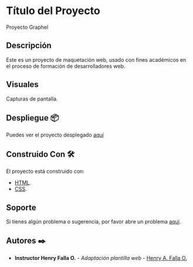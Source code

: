 # Título del Proyecto

Proyecto Graphel

## Descripción

Este es un proyecto de maquetación web, usado con fines académicos en el proceso de formación de desarrolladores web.

## Visuales

Capturas de pantalla.

## Despliegue 📦

Puedes ver el proyecto desplegado [aquí](https://developer.mozilla.org/es/docs/Web/HTML)

## Construido Con 🛠️

El proyecto está construido con:

- [HTML](https://developer.mozilla.org/es/docs/Web/HTML).
- [CSS](https://developer.mozilla.org/es/docs/Learn/CSS).

## Soporte

Si tienes algún problema o sugerencia, por favor abre un problema [aquí](https://github.com/your/project/issues).

## Autores ✒️

- **Instructor Henry Falla O.** - _Adaptación plantilla web_ - [Henry A. Falla O.](https://github.com/hefalla)